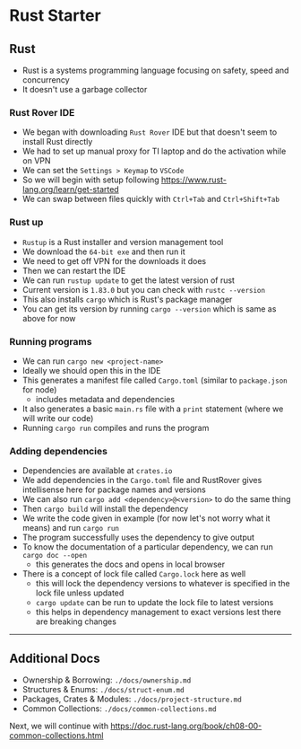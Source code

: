# Rust Starter

## Rust

- Rust is a systems programming language focusing on safety, speed and concurrency
- It doesn't use a garbage collector

### Rust Rover IDE

- We began with downloading `Rust Rover` IDE but that doesn't seem to install Rust directly
- We had to set up manual proxy for TI laptop and do the activation while on VPN
- We can set the `Settings > Keymap` to `VSCode`
- So we will begin with setup following https://www.rust-lang.org/learn/get-started
- We can swap between files quickly with `Ctrl+Tab` and `Ctrl+Shift+Tab`

### Rust up

- `Rustup` is a Rust installer and version management tool
- We download the `64-bit exe` and then run it
- We need to get off VPN for the downloads it does
- Then we can restart the IDE
- We can run `rustup update` to get the latest version of rust
- Current version is `1.83.0` but you can check with `rustc --version`
- This also installs `cargo` which is Rust's package manager
- You can get its version by running `cargo --version` which is same as above for now

### Running programs

- We can run `cargo new <project-name>`
- Ideally we should open this in the IDE
- This generates a manifest file called `Cargo.toml` (similar to `package.json` for node)
  - includes metadata and dependencies
- It also generates a basic `main.rs` file with a `print` statement (where we will write our code)
- Running `cargo run` compiles and runs the program

### Adding dependencies

- Dependencies are available at `crates.io` 
- We add dependencies in the `Cargo.toml` file and RustRover gives intellisense here for package names and versions
- We can also run `cargo add <dependency>@<version>` to do the same thing
- Then `cargo build` will install the dependency
- We write the code given in example (for now let's not worry what it means) and run `cargo run`
- The program successfully uses the dependency to give output
- To know the documentation of a particular dependency, we can run `cargo doc --open`
  - this generates the docs and opens in local browser
- There is a concept of lock file called `Cargo.lock` here as well
  - this will lock the dependency versions to whatever is specified in the lock file unless updated
  - `cargo update` can be run to update the lock file to latest versions
  - this helps in dependency management to exact versions lest there are breaking changes

---

## Additional Docs

- Ownership & Borrowing: `./docs/ownership.md`
- Structures & Enums: `./docs/struct-enum.md`
- Packages, Crates & Modules: `./docs/project-structure.md`
- Common Collections: `./docs/common-collections.md`

Next, we will continue with https://doc.rust-lang.org/book/ch08-00-common-collections.html
